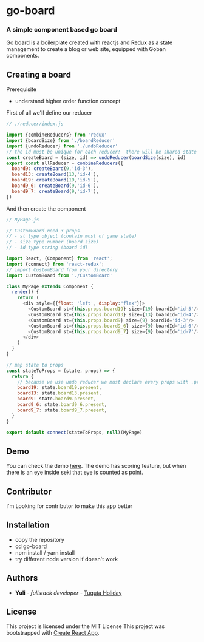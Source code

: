 # go-board
### A simple component based go board
Go board is a boilerplate created with reactjs and Redux as a state management to create a blog or web site, equipped with Goban components.

## Creating a board

Prerequisite
* understand higher order function concept

First of all we'll define our reducer
```javascript
// ./reducer/index.js

import {combineReducers} from 'redux'
import {boardSize} from './boardReducer'
import {undoReducer} from './undoReducer'
// the id must be unique for each reducer!  there will be shared state if the reducer has same id
const createBoard = (size, id) => undoReducer(boardSize(size), id)
export const allReducer = combineReducers({
  board9: createBoard(9,'id-3'),
  board13: createBoard(13,'id-4'),
  board19: createBoard(19,'id-5'),
  board9_6: createBoard(9,'id-6'),
  board9_7: createBoard(9,'id-7'),
})

```

And then create the component
```javascript
// MyPage.js

// CustomBoard need 3 props
// - st type object (contain most of game state)
// - size type number (board size)
// - id type string (board id)

import React, {Component} from 'react';
import {connect} from 'react-redux';
// import CustomBoard from your directory
import CustomBoard from './CustomBoard'

class MyPage extends Component {
  render() {
    return (
      <div style={{float: 'left', display:"flex"}}>
        <CustomBoard st={this.props.board19} size={19} boardId='id-5'/>
        <CustomBoard st={this.props.board13} size={13} boardId='id-4'/>
        <CustomBoard st={this.props.board9} size={9} boardId='id-3'/>
        <CustomBoard st={this.props.board9_6} size={9} boardId='id-6'/>
        <CustomBoard st={this.props.board9_7} size={9} boardId='id-7'/>
      </div>
    )
  }
}

// map state to props
const stateToProps = (state, props) => {
  return {
    // because we use undo reducer we must declare every props with .present
    board19: state.board19.present,
    board13: state.board13.present,
    board9: state.board9.present,
    board9_6: state.board9_6.present,
    board9_7: state.board9_7.present,
  }
}

export default connect(stateToProps, null)(MyPage)

```

## Demo

You can check the demo [here](https://papan-igo.firebaseapp.com).
The demo has scoring feature, but when there is an eye inside seki that eye is counted as point.

## Contributor

I'm Looking for contributor to make this app better

## Installation
* copy the repository
* cd go-board
* npm install / yarn install
* try different node version if doesn't work

## Authors

* **Yuli** - *fullstack developer* - [Tuguta Holiday](https://tugutaholiday.com)
## License

This project is licensed under the MIT License
This project was bootstrapped with [Create React App](https://github.com/facebook/create-react-app).
